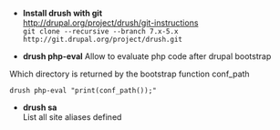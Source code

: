 * **Install drush with git**   
http://drupal.org/project/drush/git-instructions   
```git clone --recursive --branch 7.x-5.x http://git.drupal.org/project/drush.git```


* **drush php-eval**
Allow to evaluate php code after drupal bootstrap   

Which directory is returned by the bootstrap function conf_path   
````
drush php-eval "print(conf_path());"
````

* **drush sa**   
List all site aliases defined